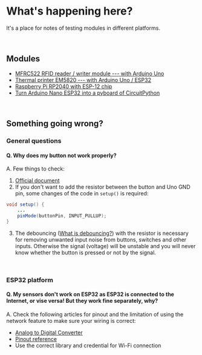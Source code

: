 # What's happening here?

It's a place for notes of testing modules in different platforms.

<br />

## Modules

- [MFRC522 RFID reader / writer module --- with Arduino Uno](/RFID-reader_MFRC522)
- [Thermal printer EM5820 --- with Arduino Uno / ESP32](/thermal-printer_EM5820)
- [Raspberry Pi RP2040 with ESP-12 chip](/RPi-Pico_with_ESP-12S/)
- [Turn Arduino Nano ESP32 into a pyboard of CircuitPython](/Nano-ESP32_in_CircuitPython/)

<br />

## Something going wrong?

### General questions

#### Q. Why does my button not work properly?

A. Few things to check:

1. [Official document](https://docs.arduino.cc/built-in-examples/digital/Button)
2. If you don't want to add the resistor between the button and Uno GND pin, some changes of the code in `setup()` is required:

```java
void setup() {
	...
	pinMode(buttonPin, INPUT_PULLUP);
}
```

3. The debouncing ([What is debouncing?](https://www.techtarget.com/whatis/definition/debouncing#:~:text=Debouncing%20is%20removing%20unwanted%20input,hardware%20switches%2C%20programs%20and%20websites.)) with the resistor is necessary for removing unwanted input noise from buttons, switches and other inputs. Otherwise the signal (voltage) will be unstable and you will never know whether the button is pressed or not by the signal.

<br />

### ESP32 platform

#### Q. My sensors don't work on ESP32 as ESP32 is connected to the Internet, or vise versa! But they work fine separately, why?

A. Check the following articles for pinout and the limitation of using the network feature to make sure your wiring is correct:

- [Analog to Digital Converter](https://docs.espressif.com/projects/esp-idf/en/v4.2/esp32/api-reference/peripherals/adc.html#overview)
- [Pinout reference](https://randomnerdtutorials.com/esp32-pinout-reference-gpios/)
- Use the correct library and credential for Wi-Fi connection
